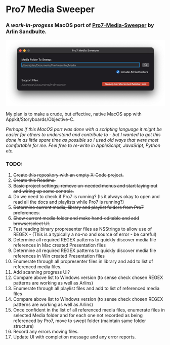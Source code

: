 # Pro7 Media Sweeper
### A *work-in-progess* MacOS port of [Pro7-Media-Sweeper](https://github.com/arlinsandbulte/Pro7-Media-Sweeper) by Arlin Sandbulte.
![Screenshot](ScreenShot.png)

My plan is to make a crude, but effective, native MacOS app with Appkit/Storyboards/Objective-C.  

*Perhaps if this MacOS port was done with a scripting language it might be easier for others to understand and contribute to - but I wanted to get this done in as little spare time as possible so I used old ways that were most comfortable for me.  Feel free to re-write in AppleScript, JavaSript, Python etc.*


### TODO:
1. ~~Create this repository with an empty X-Code project.~~
2. ~~Create this Readme.~~
3. ~~Basic project settings, remove un-needed menus and start laying out and wiring up some controls.~~
4. Do we need to check if Pro7 is running? (Is it always okay to open and read all the docs and playlists while Pro7 is running?)
5. ~~Determine current media, library and playlist folders from Pro7 preferences.~~
6. ~~Show current media folder and make hand-editable and add browse/select UI.~~
7. Test reading binary propresenter files as NSStrings to allow use of REGEX - (This is a typically a no-no and source of error - be careful)
8. Determine all required REGEX patterns to quickly discover media file references in Mac created Presentation files
9. Determine all required REGEX patterns to quickly discover media file references in Win created Presentation files
10. Enumerate through all propresenter files in library and add to list of referenced media files.
11. Add scanning progress UI?
12. Compare above list to Windows version (to sense check chosen REGEX patterns are working as well as Arlins)
13. Enumerate through all playlist files and add to list of referenced media files
14. Compare above list to Windows version (to sense check chosen REGEX patterns are working as well as Arlins)
15. Once confident in the list of all referenced media files, enumerate files in selected Media folder and for each one not recorded as being referenced by Pro7, move to swept folder (maintain same folder structure)
16. Record any errors moving files.
17. Update UI with completion message and any error reports.

